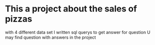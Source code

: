# This a project about the sales of pizzas
with 4 different data set 
I written sql querys to get answer for question 
U may find question with answers in the project 
